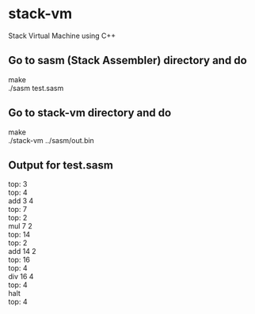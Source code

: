# stack-vm
Stack Virtual Machine using C++

## Go to sasm (Stack Assembler) directory and do
make\
./sasm test.sasm 

## Go to stack-vm directory and do
make\
./stack-vm ../sasm/out.bin

## Output for test.sasm
top: 3\
top: 4\
add 3 4\
top: 7\
top: 2\
mul 7 2\
top: 14\
top: 2\
add 14 2\
top: 16\
top: 4\
div 16 4\
top: 4\
halt\
top: 4

